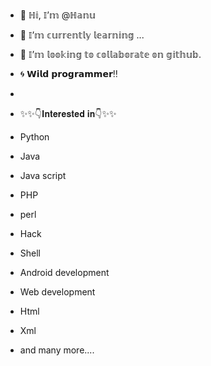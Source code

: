 - 💎 ℍ𝕚, 𝕀’𝕞 @ℍ𝕒𝕟𝕦
- 🎀 𝕀’𝕞 𝕔𝕦𝕣𝕣𝕖𝕟𝕥𝕝𝕪 𝕝𝕖𝕒𝕣𝕟𝕚𝕟𝕘 ...
- 🎁 𝕀’𝕞 𝕝𝕠𝕠𝕜𝕚𝕟𝕘 𝕥𝕠 𝕔𝕠𝕝𝕝𝕒𝕓𝕠𝕣𝕒𝕥𝕖 𝕠𝕟 𝕘𝕚𝕥𝕙𝕦𝕓.
- 🌀 𝗪𝗶𝗹𝗱 𝗽𝗿𝗼𝗴𝗿𝗮𝗺𝗺𝗲𝗿‼


-
- ✨✨👇𝐈𝐧𝐭𝐞𝐫𝐞𝐬𝐭𝐞𝐝 𝐢𝐧👇✨✨
 
- Python
- Java
- Java script
- PHP
- perl
- Hack 
- Shell
- Android development
- Web development
- Html
- Xml 
- and many more....


<!---
HorridHanu/HorridHanu is a ✨ special ✨ repository because its `README.md` (this file) appears on your GitHub profile.
You can click the Preview link to take a look at your changes.
--->
